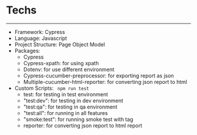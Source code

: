 # Techs
-------------------
- Framework: Cypress
- Language: Javascript
- Project Structure: Page Object Model
- Packages:
    + Cypress
    + Cypress-xpath: for using xpath 
    + Dotenv: for use different environment 
    + Cypress-cucumber-preprocessor: for exporting report as json
    + Multiple-cucumber-html-reporter: for converting json report to html
- Custom Scripts: ` npm run test`
    + test: for testing in test environment
    + "test:dev": for testing in dev environment
    + "test:qa": for testing in qa environment
    + "test:all": for running in all features
    + "smoke:test": for running smoke test with tag
    + reporter: for converting json report to html report
